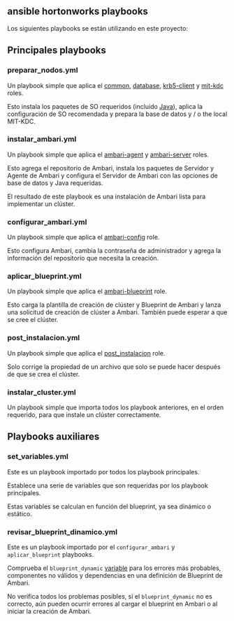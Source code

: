 ansible hortonworks playbooks
-----------

Los siguientes playbooks se están utilizando en este proyecto:


## Principales playbooks

### preparar_nodos.yml
Un playbook simple que aplica el [common](roles/common), [database](roles/database), [krb5-client](roles/krb5-client) y [mit-kdc](roles/mit-kdc) roles.

Esto instala los paquetes de SO requeridos (incluido [Java](roles/common/tasks/java.yml)), aplica la configuración de SO recomendada y prepara la base de datos y / o the local MIT-KDC.

### instalar_ambari.yml
Un playbook simple que aplica el [ambari-agent](roles/ambari-agent) y [ambari-server](roles/ambari-server) roles.

Esto agrega el repositorio de Ambari, instala los paquetes de Servidor y Agente de Ambari y configura el Servidor de Ambari con las opciones de base de datos y Java requeridas.

El resultado de este playbook es una instalación de Ambari lista para implementar un clúster.

### configurar_ambari.yml
Un playbook simple que aplica el [ambari-config](roles/ambari-config) role.

Esto configura Ambari, cambia la contraseña de administrador y agrega la información del repositorio que necesita la creación.

### aplicar_blueprint.yml
Un playbook simple que aplica el [ambari-blueprint](roles/ambari-blueprint) role.

Esto carga la plantilla de creación de clúster y Blueprint de Ambari y lanza una solicitud de creación de clúster a Ambari. También puede esperar a que se cree el clúster.

### post_instalacion.yml
Un playbook simple que aplica el [post_instalacion](roles/post_instalacion) role.

Solo corrige la propiedad de un archivo que solo se puede hacer después de que se crea el clúster.

### instalar_cluster.yml
Un playbook simple que importa todos los playbook anteriores, en el orden requerido, para que instale un clúster correctamente.


## Playbooks auxiliares

### set_variables.yml
Este es un playbook importado por todos los playbook principales.

Establece una serie de variables que son requeridas por los playbook principales.

Estas variables se calculan en función del blueprint, ya sea dinámico o estático.

### revisar_blueprint_dinamico.yml
Este es un playbook importado por el `configurar_ambari` y `aplicar_blueprint` playbooks.

Comprueba el `blueprint_dynamic` [variable](group_vars/all#L161) para los errores más probables, componentes no válidos y dependencias en una definición de Blueprint de Ambari.

No verifica todos los problemas posibles, si el `blueprint_dynamic` no es correcto, aún pueden ocurrir errores al cargar el blueprint en Ambari o al iniciar la creación de Ambari.

